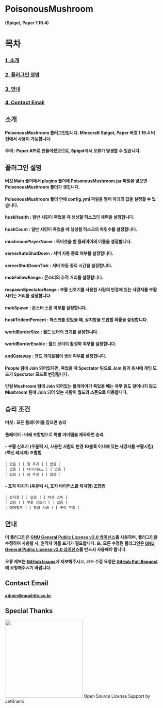 # PoisonousMushroom
#### (Spigot, Paper 1.19.4)

# 목차
### [1. 소개](#소개)
### [2. 플러그인 설명](#플러그인-설명)
### [3. 안내](#안내)
### [4. Contact Email](#Contact-Email)

## 소개
#### PoisonousMushroom 플러그인입니다. Minecraft Spigot, Paper 버킷 1.19.4 버전에서 사용이 가능합니다.
#### 주의 : Paper API로 만들어졌으므로, Spigot에서 오류가 발생할 수 있습니다.

## 플러그인 설명
#### 버킷 Main 폴더에서 plugins 폴더에 [PoisonousMushroom.jar](https://github.com/yj0524/PoisonousMushroom/releases/latest/download/PoisonousMushroom.jar) 파일을 넣으면 PoisonousMushroom 폴더가 생깁니다.
#### PoisonousMushroom 폴더 안에 config.yml 파일을 열어 아래의 값을 설정할 수 있습니다.
#### huskHealth : 일반 시민이 죽었을 때 생성할 허스크의 체력을 설정합니다.
#### huskCount : 일반 시민이 죽었을 때 생성할 허스크의 마릿수를 설정합니다.
#### mushroomPlayerName : 독버섯을 할 플레이어의 이름을 설정합니다.
#### serverAutoShutDown : 서버 자동 종료 여부를 설정합니다.
#### serverShutDownTick : 서버 자동 종료 시간을 설정합니다.
#### mobFollowRange : 몬스터의 추적 거리를 설정합니다.
#### respawnSpectatorRange : 부활 신호기를 사용한 사람의 반경에 있는 사망자를 부활시키는 거리를 설정합니다.
#### mobSpawn : 몬스터 스폰 여부를 설정합니다.
#### huskTridentPercent : 허스크를 잡았을 때, 삼지창을 드랍할 확률을 설정합니다.
#### worldBorderSize : 월드 보더의 크기를 설정합니다.
#### worldBorderEnable : 월드 보더의 활성화 여부를 설정합니다.
#### endGateway : 엔드 게이트웨이 생성 여부를 설정합니다.
#### People 팀에 Join 되어있다면, 죽었을 때 Spectator 팀으로 Join 됨과 동시에 게임 모드가 Spectator 모드로 변경됩니다.
#### 만일 Mushroom 팀에 Join 되어있는 플레이어가 죽었을 때는 아무 일도 일어나지 않고 Mushroom 팀에 Join 되어 있는 사람이 월드의 스폰으로 이동합니다.

## 승리 조건
#### 버섯 : 모든 플레이어를 잡으면 승리
#### 플레이어 : 아래 조합법으로 특별 아이템을 제작하면 승리
#### - 부활 신호기 (우클릭 시, 사용한 사람의 반경 10블록 이내에 있는 사망자를 부활시킴) (백신 레시피) 조합법
```
[ 없음 ] [ 철 주괴 ] [ 없음 ]
[ 없음 ] [ 다이아몬드 ] [ 없음 ]
[ 없음 ] [ 금 주괴 ] [ 없음 ]
```
#### - 포자 퇴치기 (우클릭 시, 포자 바이러스를 퇴치함) 조합법
```
[ 삼지창 ] [ 없음 ] [ 버섯 스튜 ]
[ 없음 ] [ 부활 신호기 ] [ 없음 ]
[ 에메랄드 ] [ 황금 사과 ] [ 구리 주괴 ]
```

## 안내
#### 이 플러그인은 [GNU General Public License v3.0 라이선스](https://www.gnu.org/licenses/gpl-3.0.html)를 사용하며, **플러그인을 수정하여 사용할 시, 원작자 이름 표기가 필요합니다.** 또, **모든 수정된 플러그인은 [GNU General Public License v3.0 라이선스](https://www.gnu.org/licenses/gpl-3.0.html)를 반드시 사용해야 합니다.**
#### 오류 제보는 [GitHub Issues](https://github.com/yj0524/PoisonousMushroom/issues)에 제보해주시고, 코드 수정 요청은 [GitHub Pull Request](https://github.com/yj0524/PoisonousMushroom/pulls)에 요청해주시기 바랍니다.

## Contact Email
#### admin@mushtle.co.kr

## Special Thanks
<img src="https://resources.jetbrains.com/storage/products/company/brand/logos/jb_beam.png" width="256" height="256"/>
Open Source License Support by JetBrains
